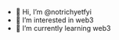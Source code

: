 - 👋 Hi, I’m @notrichyetfyi
- 👀 I’m interested in web3
- 🌱 I’m currently learning web3

<!---
notrichyetfyi/notrichyetfyi is a ✨ special ✨ repository because its `README.md` (this file) appears on your GitHub profile.
You can click the Preview link to take a look at your changes.
--->
